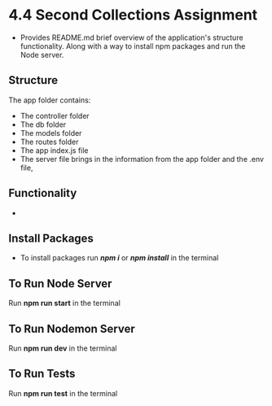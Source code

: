 
# 4.4 Second Collections Assignment

- Provides README.md brief overview of the application's
 structure
 functionality.
 Along with a way to install npm packages and run the Node server.

## Structure

The app folder contains:

- The controller folder
- The db folder
- The models folder
- The routes folder
- The app index.js file
- The server file brings in the information from the app folder and the .env file,

## Functionality

-

## Install Packages

- To install packages run ***npm i*** or ***npm install*** in the terminal

## To Run Node Server

Run **npm run start**  in the terminal

## To Run Nodemon Server

Run **npm run dev** in the terminal

## To Run Tests

Run **npm run test** in the terminal
